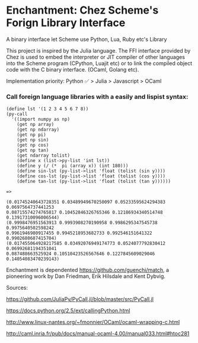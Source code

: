 # Enchantment: Chez Scheme's Forign Library Interface

A binary interface let Scheme use Python, Lua, Ruby etc's Library

This project is inspired by the Julia language. The FFI interface provided by Chez is used to embed the interpreter or JIT compiler of other languages into the Scheme program (CPython, Luajit etc) or to link the compiled object code with the C binary interface. (OCaml, Golang etc).

Implementation priority: Python ✅ > Julia > Javascript > OCaml

### Call foreign language libraries with a easily and lispist syntax: ###

```
(define lst '(1 2 3 4 5 6 7 8))
(py-call 
  '((import numpy as np)
    (get np array)
    (get np ndarray)
    (get np pi)
    (get np sin)
    (get np cos)
    (get np tan)
    (get ndarray tolist)
    (define x (list->py-list 'int lst))
    (define y (/ (*  pi (array x)) (int 180)))
    (define sin-lst (py-list->list 'float (tolist (sin y))))
    (define cos-lst (py-list->list 'float (tolist (cos y))))
    (define tan-lst (py-list->list 'float (tolist (tan y))))))

=> 

(0.01745240643728351 0.03489949670250097 0.05233595624294383 0.0697564737441253 
0.08715574274765817 0.10452846326765346 0.12186934340514748 0.13917310096006544)
(0.9998476951563913 0.9993908270190958 0.9986295347545738 0.9975640502598242 
0.9961946980917455 0.9945218953682733 0.992546151641322 0.9902680687415704)
(0.017455064928217585 0.03492076949174773 0.0524077792830412 0.06992681194351041 
0.087488663525924 0.10510423526567646 0.1227845609029046 0.14054083470239143) 
```


Enchantment is dependented https://github.com/guenchi/match, a pioneering work by Dan Friedman, Erik Hilsdale and Kent Dybvig.


Sources:

https://github.com/JuliaPy/PyCall.jl/blob/master/src/PyCall.jl

https://docs.python.org/2.5/ext/callingPython.html

http://www.linux-nantes.org/~fmonnier/OCaml/ocaml-wrapping-c.html

http://caml.inria.fr/pub/docs/manual-ocaml-4.00/manual033.html#htoc281
